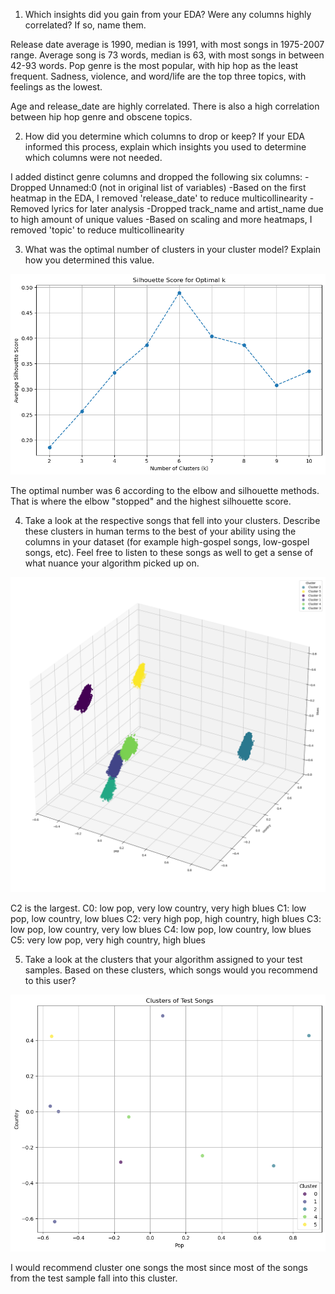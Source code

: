 1. Which insights did you gain from your EDA? Were any columns highly correlated? If so, name them.

Release date average is 1990, median is 1991, with most songs in 1975-2007 range. Average song is 73 words, median is 63, with most songs in between 42-93 words. Pop genre is the most popular, with hip hop as the least frequent. Sadness, violence, and word/life are the top three topics, with feelings as the lowest. 

Age and release_date are highly correlated. There is also a high correlation between hip hop genre and obscene topics.

2. How did you determine which columns to drop or keep? If your EDA informed this process, explain which insights you used to determine which columns were not needed. 

I added distinct genre columns and dropped the following six columns:
-Dropped Unnamed:0 (not in original list of variables)
-Based on the first heatmap in the EDA, I removed 'release_date' to reduce multicollinearity
-Removed lyrics for later analysis
-Dropped track_name and artist_name due to high amount of unique values
-Based on scaling and more heatmaps, I removed 'topic' to reduce multicollinearity 

3. What was the optimal number of clusters in your cluster model? Explain how you determined this value.

![Silhouette](image-1.png)

The optimal number was 6 according to the elbow and silhouette methods. That is where the elbow "stopped" and the highest silhouette score.

4. Take a look at the respective songs that fell into your clusters. Describe these clusters in human terms to the best of your ability using the columns in your dataset (for example high-gospel songs, low-gospel songs, etc). Feel free to listen to these songs as well to get a sense of what nuance your algorithm picked up on.

![Model](image-3.png)

C2 is the largest.
C0: low pop, very low country, very high blues
C1: low pop, low country, low blues
C2: very high pop, high country, high blues
C3: low pop, low country, very low blues
C4: low pop, low country, low blues
C5: very low pop, very high country, high blues

5. Take a look at the clusters that your algorithm assigned to your test samples. Based on these clusters, which songs would you recommend to this user?

![Test Model](image-2.png)

I would recommend cluster one songs the most since most of the songs from the test sample fall into this cluster.